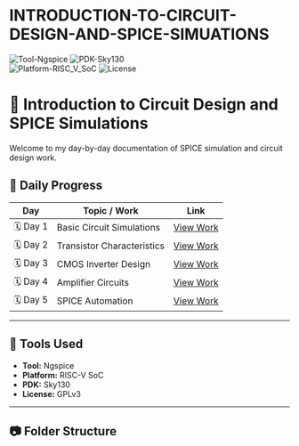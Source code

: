 # INTRODUCTION-TO-CIRCUIT-DESIGN-AND-SPICE-SIMUATIONS
![Tool-Ngspice](https://img.shields.io/badge/Tool-Ngspice-blue)
![PDK-Sky130](https://img.shields.io/badge/PDK-Sky130-orange)  
![Platform-RISC_V_SoC](https://img.shields.io/badge/Platform-RISC--V_SoC-green)
![License](https://img.shields.io/badge/License-GPLv3-red) 
# 🧠 Introduction to Circuit Design and SPICE Simulations

Welcome to my day-by-day documentation of SPICE simulation and circuit design work.

## 📅 Daily Progress

| Day | Topic / Work | Link |
|-----|---------------|------|
| 🗓️ Day 1 | Basic Circuit Simulations | [View Work](https://github.com/manohargumma/INTRODUCTION-TO-CIRCUIT-DESIGN-AND-SPICE-SIMUATIONS/blob/776d04d3b5fde14072a1ec53d3ef7ac1dbf9e7b6/DAY1/readme.md) |
| 🗓️ Day 2 | Transistor Characteristics | [View Work](DAY2/README.md) |
| 🗓️ Day 3 | CMOS Inverter Design | [View Work](DAY3/README.md) |
| 🗓️ Day 4 | Amplifier Circuits | [View Work](DAY4/README.md) |
| 🗓️ Day 5 | SPICE Automation | [View Work](DAY5/README.md) |

---

## 🧰 Tools Used
- **Tool:** Ngspice  
- **Platform:** RISC-V SoC  
- **PDK:** Sky130  
- **License:** GPLv3  

---

## 📷 Folder Structure

